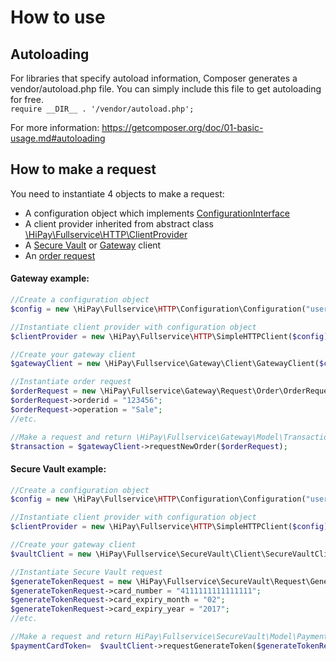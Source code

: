 # How to use

## Autoloading

For libraries that specify autoload information, Composer generates a vendor/autoload.php file. You can simply include this file to get autoloading for free.  
`require __DIR__ . '/vendor/autoload.php';`

For more information: https://getcomposer.org/doc/01-basic-usage.md#autoloading


## How to make a request

You need to instantiate 4 objects to make a request:  

- A configuration object which implements [ConfigurationInterface](https://github.com/hipay/hipay-fullservice-sdk-php/blob/master/lib/HiPay/Fullservice/HTTP/Configuration/ConfigurationInterface.php)
- A client provider inherited from abstract class [\HiPay\Fullservice\HTTP\ClientProvider](https://github.com/hipay/hipay-fullservice-sdk-php/blob/master/lib/HiPay/Fullservice/HTTP/ClientProvider.php)
- A [Secure Vault](https://github.com/hipay/hipay-fullservice-sdk-php/blob/master/lib/HiPay/Fullservice/SecureVault/Client/SecureVaultClient.php) or [Gateway](https://github.com/hipay/hipay-fullservice-sdk-php/blob/master/lib/HiPay/Fullservice/Gateway/Client/GatewayClient.php) client
- An [order request](https://github.com/hipay/hipay-fullservice-sdk-php/blob/master/lib/HiPay/Fullservice/Gateway/Request/Order/OrderRequest.php)

#### Gateway example:

```php
//Create a configuration object
$config = new \HiPay\Fullservice\HTTP\Configuration\Configuration("username","password");

//Instantiate client provider with configuration object
$clientProvider = new \HiPay\Fullservice\HTTP\SimpleHTTPClient($config);

//Create your gateway client
$gatewayClient = new \HiPay\Fullservice\Gateway\Client\GatewayClient($clientProvider);

//Instantiate order request
$orderRequest = new \HiPay\Fullservice\Gateway\Request\Order\OrderRequest();
$orderRequest->orderid = "123456";
$orderRequest->operation = "Sale";
//etc.

//Make a request and return \HiPay\Fullservice\Gateway\Model\Transaction.php object
$transaction = $gatewayClient->requestNewOrder($orderRequest);

```

#### Secure Vault example:

```php
//Create a configuration object
$config = new \HiPay\Fullservice\HTTP\Configuration\Configuration("username","password");

//Instantiate client provider with configuration object
$clientProvider = new \HiPay\Fullservice\HTTP\SimpleHTTPClient($config);

//Create your gateway client
$vaultClient = new \HiPay\Fullservice\SecureVault\Client\SecureVaultClient($clientProvider);

//Instantiate Secure Vault request
$generateTokenRequest = new \HiPay\Fullservice\SecureVault\Request\GenerateTokenRequest();
$generateTokenRequest->card_number = "4111111111111111";
$generateTokenRequest->card_expiry_month = "02";
$generateTokenRequest->card_expiry_year = "2017";
//etc.

//Make a request and return HiPay\Fullservice\SecureVault\Model\PaymentCardToken.php object
$paymentCardToken=  $vaultClient->requestGenerateToken($generateTokenRequest);

```
